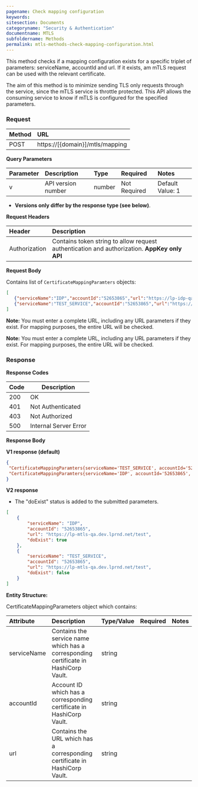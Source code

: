 ```yaml
---
pagename: Check mapping configuration
keywords:
sitesection: Documents
categoryname: "Security & Authentication"
documentname: MTLS 
subfoldername: Methods
permalink: mtls-methods-check-mapping-configuration.html
---
```


This method checks if a mapping configuration exists for a specific triplet of parameters: serviceName, accountId and url. If it exists, am mTLS request can be used with the relevant certificate.

The aim of this method is to minimize sending TLS only requests through the service, since the mTLS service is throttle protected. This API allows the consuming service to know if mTLS is configured for the specified parameters.

### Request

 |Method|      URL|  
 |:--------  |:---  |
 |POST|  https://[{domain}]/mtls/mapping |

**Query Parameters**

| Parameter | Description | Type | Required | Notes |
| :--- | :--- | :--- | :--- | :--- |
| v | API version number | number| Not Required | Default Value: 1 | Options: 1, 2 |

* **Versions only differ by the response type (see below)**.

**Request Headers**

 |Header         |Description  |
 |:------|        :--------  |
 |Authorization|    Contains token string to allow request authentication and authorization. **AppKey only API**|

**Request Body**

Contains list of `CertificateMappingParamters` objects:

```json
[
   {"serviceName":"IDP","accountId":"52653865","url":"https://lp-idp-qa.dev.lprnd.net/mock/auth/token"},
   {"serviceName":"TEST_SERVICE","accountId":"52653865","url":"https://lp-mtls-qa.dev.lprnd.net/test"}
]
```
**Note:** You must enter a complete URL, including any URL parameters if they exist. For mapping purposes, the entire URL will be checked.

**Note:** You must enter a complete URL, including any URL parameters if they exist. For mapping purposes, the entire URL will be checked.

### Response

**Response Codes**

| Code | Description           |
|------|-----------------------|
| 200  | OK                    |
| 401  | Not Authenticated     |
| 403  | Not Authorized        |
| 500  | Internal Server Error |



**Response Body**

**V1 response (default)**

```json
{
 "CertificateMappingParamters{serviceName='TEST_SERVICE', accountId='52653865', url='https://lp-mtls-qa.dev.lprnd.net/test'}": true,
 "CertificateMappingParamters{serviceName='IDP', accountId='52653865', url='https://lp-idp-qa.dev.lprnd.net/mock/auth/token'}": false
}
```

**V2 response** 

* The "doExist" status is added to the submitted parameters.

```json
[
    {
        "serviceName": "IDP",
        "accountId": "52653865",
        "url": "https://lp-mtls-qa.dev.lprnd.net/test",
        "doExist": true
    },
    {
        "serviceName": "TEST_SERVICE",
        "accountId": "52653865",
        "url": "https://lp-mtls-qa.dev.lprnd.net/test",
        "doExist": false
    }
]
```

**Entity Structure:**

CertificateMappingParameters object which contains:

| Attribute | Description  | Type/Value | Required | Notes |
| :------   | :--------    | :-------- | :--- | :--- |
| serviceName | Contains the service name which has a corresponding certificate in HashiCorp Vault. | string |  | |
| accountId | Account ID which has a corresponding certificate in HashiCorp Vault. | string |  | |
| url | Contains the URL which has a corresponding certificate in HashiCorp Vault. | string |  | |
